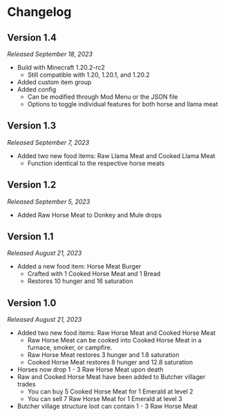 # Changelog

## Version 1.4

_Released September 18, 2023_

- Build with Minecraft 1.20.2-rc2
    - Still compatible with 1.20, 1.20.1, and 1.20.2
- Added custom item group
- Added config
    - Can be modified through Mod Menu or the JSON file
    - Options to toggle individual features for both horse and llama meat

## Version 1.3

_Released September 7, 2023_

- Added two new food items: Raw Llama Meat and Cooked Llama Meat
    - Function identical to the respective horse meats

## Version 1.2

_Released September 5, 2023_

- Added Raw Horse Meat to Donkey and Mule drops

## Version 1.1

_Released August 21, 2023_

- Added a new food item: Horse Meat Burger
    - Crafted with 1 Cooked Horse Meat and 1 Bread
    - Restores 10 hunger and 16 saturation

## Version 1.0

_Released August 21, 2023_

- Added two new food items: Raw Horse Meat and Cooked Horse Meat
    - Raw Horse Meat can be cooked into Cooked Horse Meat in a furnace, smoker, or campfire.
    - Raw Horse Meat restores 3 hunger and 1.8 saturation
    - Cooked Horse Meat restores 8 hunger and 12.8 saturation
- Horses now drop 1 - 3 Raw Horse Meat upon death
- Raw and Cooked Horse Meat have been added to Butcher villager trades
    - You can buy 5 Cooked Horse Meat for 1 Emerald at level 2
    - You can sell 7 Raw Horse Meat for 1 Emerald at level 3
- Butcher village structure loot can contain 1 - 3 Raw Horse Meat
